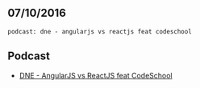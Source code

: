 07/10/2016
----------

`podcast: dne - angularjs vs reactjs feat codeschool`

## Podcast

- [DNE - AngularJS vs ReactJS feat CodeSchool](http://devnaestrada.com.br/2016/09/23/angular-vs-react.html)

